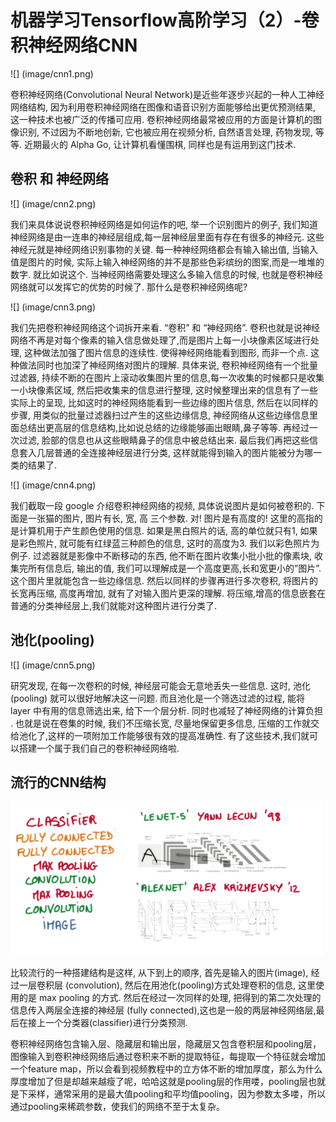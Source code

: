 # 机器学习Tensorflow高阶学习（2）-卷积神经网络CNN 

![] (image/cnn1.png)

卷积神经网络(Convolutional Neural Network)是近些年逐步兴起的一种人工神经网络结构, 因为利用卷积神经网络在图像和语音识别方面能够给出更优预测结果, 这一种技术也被广泛的传播可应用. 卷积神经网络最常被应用的方面是计算机的图像识别, 不过因为不断地创新, 它也被应用在视频分析, 自然语言处理, 药物发现, 等等. 近期最火的 Alpha Go, 让计算机看懂围棋, 同样也是有运用到这门技术.

## 卷积 和 神经网络

![] (image/cnn2.png)

我们来具体说说卷积神经网络是如何运作的吧, 举一个识别图片的例子, 我们知道神经网络是由一连串的神经层组成,每一层神经层里面有存在有很多的神经元. 这些神经元就是神经网络识别事物的关键. 每一种神经网络都会有输入输出值, 当输入值是图片的时候, 实际上输入神经网络的并不是那些色彩缤纷的图案,而是一堆堆的数字. 就比如说这个. 当神经网络需要处理这么多输入信息的时候, 也就是卷积神经网络就可以发挥它的优势的时候了. 那什么是卷积神经网络呢?

![] (image/cnn3.png)

我们先把卷积神经网络这个词拆开来看. “卷积” 和 “神经网络”. 卷积也就是说神经网络不再是对每个像素的输入信息做处理了,而是图片上每一小块像素区域进行处理, 这种做法加强了图片信息的连续性. 使得神经网络能看到图形, 而非一个点. 这种做法同时也加深了神经网络对图片的理解. 具体来说, 卷积神经网络有一个批量过滤器, 持续不断的在图片上滚动收集图片里的信息,每一次收集的时候都只是收集一小块像素区域, 然后把收集来的信息进行整理, 这时候整理出来的信息有了一些实际上的呈现, 比如这时的神经网络能看到一些边缘的图片信息, 然后在以同样的步骤, 用类似的批量过滤器扫过产生的这些边缘信息, 神经网络从这些边缘信息里面总结出更高层的信息结构,比如说总结的边缘能够画出眼睛,鼻子等等. 再经过一次过滤, 脸部的信息也从这些眼睛鼻子的信息中被总结出来. 最后我们再把这些信息套入几层普通的全连接神经层进行分类, 这样就能得到输入的图片能被分为哪一类的结果了.

![] (image/cnn4.png)

我们截取一段 google 介绍卷积神经网络的视频, 具体说说图片是如何被卷积的. 下面是一张猫的图片, 图片有长, 宽, 高 三个参数. 对! 图片是有高度的! 这里的高指的是计算机用于产生颜色使用的信息. 如果是黑白照片的话, 高的单位就只有1, 如果是彩色照片, 就可能有红绿蓝三种颜色的信息, 这时的高度为3. 我们以彩色照片为例子. 过滤器就是影像中不断移动的东西, 他不断在图片收集小批小批的像素块, 收集完所有信息后, 输出的值, 我们可以理解成是一个高度更高,长和宽更小的”图片”. 这个图片里就能包含一些边缘信息. 然后以同样的步骤再进行多次卷积, 将图片的长宽再压缩, 高度再增加, 就有了对输入图片更深的理解. 将压缩,增高的信息嵌套在普通的分类神经层上,我们就能对这种图片进行分类了.

## 池化(pooling)

![] (image/cnn5.png)

研究发现, 在每一次卷积的时候, 神经层可能会无意地丢失一些信息. 这时, 池化 (pooling) 就可以很好地解决这一问题. 而且池化是一个筛选过滤的过程, 能将 layer 中有用的信息筛选出来, 给下一个层分析. 同时也减轻了神经网络的计算负担 . 也就是说在卷集的时候, 我们不压缩长宽, 尽量地保留更多信息, 压缩的工作就交给池化了,这样的一项附加工作能够很有效的提高准确性. 有了这些技术,我们就可以搭建一个属于我们自己的卷积神经网络啦.

## 流行的CNN结构

![](image/cnn6.png)

比较流行的一种搭建结构是这样, 从下到上的顺序, 首先是输入的图片(image), 经过一层卷积层 (convolution), 然后在用池化(pooling)方式处理卷积的信息, 这里使用的是 max pooling 的方式. 然后在经过一次同样的处理, 把得到的第二次处理的信息传入两层全连接的神经层 (fully connected),这也是一般的两层神经网络层,最后在接上一个分类器(classifier)进行分类预测.

卷积神经网络包含输入层、隐藏层和输出层，隐藏层又包含卷积层和pooling层，图像输入到卷积神经网络后通过卷积来不断的提取特征，每提取一个特征就会增加一个feature map，所以会看到视频教程中的立方体不断的增加厚度，那么为什么厚度增加了但是却越来越瘦了呢，哈哈这就是pooling层的作用喽，pooling层也就是下采样，通常采用的是最大值pooling和平均值pooling，因为参数太多喽，所以通过pooling来稀疏参数，使我们的网络不至于太复杂。